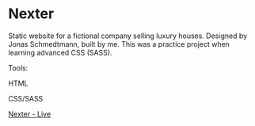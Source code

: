 # Nexter

Static website for a fictional company selling luxury houses. Designed by Jonas Schmedtmann, built by me. This was a practice project when learning advanced CSS (SASS).

Tools: 

HTML

CSS/SASS

[Nexter - Live](https://nexter-two.vercel.app/)
